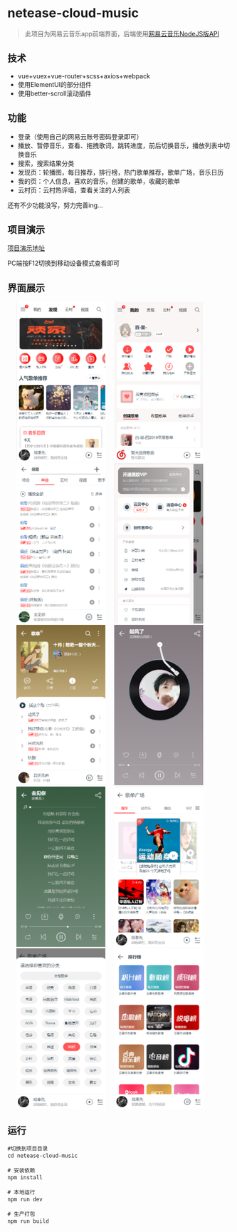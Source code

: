 # netease-cloud-music

> 此项目为网易云音乐app前端界面，后端使用[网易云音乐NodeJS版API](https://binaryify.github.io/NeteaseCloudMusicApi/#/)

## 技术
+ vue+vuex+vue-router+scss+axios+webpack
+ 使用ElementUI的部分组件
+ 使用better-scroll滚动插件

## 功能
+ 登录（使用自己的网易云账号密码登录即可）
+ 播放、暂停音乐，查看、拖拽歌词，跳转进度，前后切换音乐，播放列表中切换音乐
+ 搜索，搜索结果分类
+ 发现页：轮播图，每日推荐，排行榜，热门歌单推荐，歌单广场，音乐日历
+ 我的页：个人信息，喜欢的音乐，创建的歌单，收藏的歌单
+ 云村页：云村热评墙，查看关注的人列表

还有不少功能没写，努力完善ing...

## 项目演示
[项目演示地址](http://49.234.89.20:8081) 

PC端按F12切换到移动设备模式查看即可

## 界面展示
<img src="https://github.com/bljessica/netease-cloud-music/blob/master/static/find.png" style="display: inline-block; margin-left: 20px;" width="200px" height="360px" alt="发现"><img src="https://github.com/bljessica/netease-cloud-music/blob/master/static/mine.png" style="display: inline-block; margin-left: 20px;" width="200px" height="360px" alt="我的"><img src="https://github.com/bljessica/netease-cloud-music/blob/master/static/search.png" style="display: inline-block; margin-left: 20px;" width="200px" height="360px" alt="搜索"><img src="https://github.com/bljessica/netease-cloud-music/blob/master/static/menu.png" style="display: inline-block; margin-left: 20px;" width="200px" height="360px" alt="菜单"><img src="https://github.com/bljessica/netease-cloud-music/blob/master/static/playlist.png" style="display: inline-block; margin-left: 20px;" width="200px" height="360px" alt="歌单"><img src="https://github.com/bljessica/netease-cloud-music/blob/master/static/cover.png" style="display: inline-block; margin-left: 20px;" width="200px" height="360px" alt="播放"><img src="https://github.com/bljessica/netease-cloud-music/blob/master/static/lyrics.png" style="display: inline-block; margin-left: 20px;" width="200px" height="360px" alt="歌词"><img src="https://github.com/bljessica/netease-cloud-music/blob/master/static/ground.png" style="display: inline-block; margin-left: 20px;" width="200px" height="360px" alt="歌单广场"><img src="https://github.com/bljessica/netease-cloud-music/blob/master/static/highType.png" style="display: inline-block; margin-left: 20px;" width="200px" height="360px" alt="精品歌单标签分类"><img src="https://github.com/bljessica/netease-cloud-music/blob/master/static/rank.png" style="display: inline-block; margin-left: 20px;" width="200px" height="360px" alt="排行榜">

## 运行
```
#切换到项目目录
cd netease-cloud-music

# 安装依赖
npm install

# 本地运行
npm run dev

# 生产打包
npm run build

```
